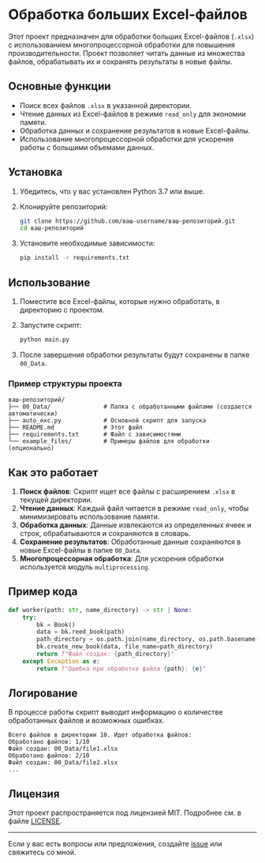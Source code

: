 # Обработка больших Excel-файлов

Этот проект предназначен для обработки больших Excel-файлов (`.xlsx`) с использованием многопроцессорной обработки для повышения производительности. Проект позволяет читать данные из множества файлов, обрабатывать их и сохранять результаты в новые файлы.

## Основные функции

- Поиск всех файлов `.xlsx` в указанной директории.
- Чтение данных из Excel-файлов в режиме `read_only` для экономии памяти.
- Обработка данных и сохранение результатов в новые Excel-файлы.
- Использование многопроцессорной обработки для ускорения работы с большими объемами данных.

## Установка

1. Убедитесь, что у вас установлен Python 3.7 или выше.
2. Клонируйте репозиторий:

   ```bash
   git clone https://github.com/ваш-username/ваш-репозиторий.git
   cd ваш-репозиторий
   ```

3. Установите необходимые зависимости:

   ```bash
   pip install -r requirements.txt
   ```

## Использование

1. Поместите все Excel-файлы, которые нужно обработать, в директорию с проектом.
2. Запустите скрипт:

   ```bash
   python main.py
   ```

3. После завершения обработки результаты будут сохранены в папке `00_Data`.

### Пример структуры проекта

```
ваш-репозиторий/
├── 00_Data/               # Папка с обработанными файлами (создается автоматически)
├── auto_exc.py            # Основной скрипт для запуска
├── README.md              # Этот файл
├── requirements.txt       # Файл с зависимостями
└── example_files/         # Примеры файлов для обработки (опционально)
```

## Как это работает

1. **Поиск файлов**: Скрипт ищет все файлы с расширением `.xlsx` в текущей директории.
2. **Чтение данных**: Каждый файл читается в режиме `read_only`, чтобы минимизировать использование памяти.
3. **Обработка данных**: Данные извлекаются из определенных ячеек и строк, обрабатываются и сохраняются в словарь.
4. **Сохранение результатов**: Обработанные данные сохраняются в новые Excel-файлы в папке `00_Data`.
5. **Многопроцессорная обработка**: Для ускорения обработки используется модуль `multiprocessing`.

## Пример кода

```python
def worker(path: str, name_directory) -> str | None:
    try:
        bk = Book()
        data = bk.reed_book(path)
        path_directory = os.path.join(name_directory, os.path.basename(path))
        bk.create_new_book(data, file_name=path_directory)
        return f"Файл создан: {path_directory}"
    except Exception as e:
        return f"Ошибка при обработке файла {path}: {e}"
```

## Логирование

В процессе работы скрипт выводит информацию о количестве обработанных файлов и возможных ошибках.

```
Всего файлов в директории 10. Идет обработка файлов:
Обработано файлов: 1/10
Файл создан: 00_Data/file1.xlsx
Обработано файлов: 2/10
Файл создан: 00_Data/file2.xlsx
...
```

## Лицензия

Этот проект распространяется под лицензией MIT. Подробнее см. в файле [LICENSE](LICENSE).

---

Если у вас есть вопросы или предложения, создайте [issue](https://github.com/GenyaElamkov/auto_exc/issues) или свяжитесь со мной.
